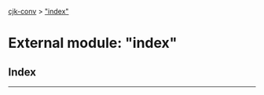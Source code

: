 [cjk-conv](../README.md) > ["index"](../modules/_index_.md)



# External module: "index"

## Index


---
